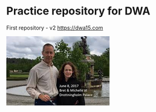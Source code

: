# Practice repository for DWA
First repository - v2
<https://dwa15.com>

<img src="/images/bret.jpg" alt="Bret and Michelle">

